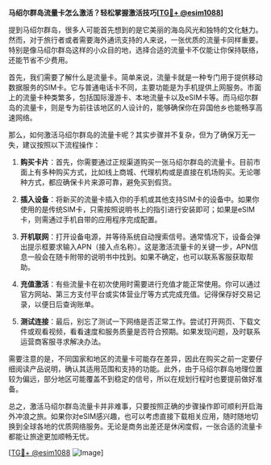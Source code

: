 **马绍尔群岛流量卡怎么激活？轻松掌握激活技巧[[TG💪+ @esim1088](https://t.me/s/esim1088)]**

提到马绍尔群岛，很多人可能首先想到的是它美丽的海岛风光和独特的文化魅力。然而，对于旅行者或者需要海外通讯支持的人来说，一张优质的流量卡同样重要。特别是像马绍尔群岛这样的小众目的地，选择合适的流量卡不仅能让你保持联络，还能节省不少费用。

首先，我们需要了解什么是流量卡。简单来说，流量卡就是一种专门用于提供移动数据服务的SIM卡。它与普通电话卡不同，主要功能是为手机提供上网服务。市面上的流量卡种类繁多，包括国际漫游卡、本地流量卡以及eSIM卡等。而马绍尔群岛的流量卡，则是专为前往该地区的人设计的，能够确保你在异国他乡也能畅享高速网络。

那么，如何激活马绍尔群岛的流量卡呢？其实步骤并不复杂，但为了确保万无一失，建议按照以下流程操作：

1. **购买卡片**：首先，你需要通过正规渠道购买一张马绍尔群岛的流量卡。目前市面上有多种购买方式，比如线上商城、代理机构或是直接在机场购买。无论哪种方式，都应确保卡片来源可靠，避免买到假货。

2. **插入设备**：将新买的流量卡插入你的手机或其他支持SIM卡的设备中。如果你使用的是传统SIM卡，只需按照说明书上的指引进行安装即可；如果是eSIM卡，则需通过手机自带的应用程序完成配置。

3. **开机联网**：打开设备电源，并等待系统自动搜索信号。通常情况下，设备会弹出提示框要求输入APN（接入点名称）。这是激活流量卡的关键一步，APN信息一般会在随卡附带的说明书中找到。如果不确定，也可以联系客服获取帮助。

4. **充值激活**：有些流量卡在初次使用时需要进行充值才能正常使用。你可以通过官方网站、第三方支付平台或实体营业厅等方式完成充值。记得保存好交易记录，以便日后查询账单。

5. **测试连接**：最后，别忘了测试一下网络是否正常工作。尝试打开网页、下载文件或观看视频，看看速度和服务质量是否符合预期。如果发现问题，及时联系运营商客服寻求解决办法。

需要注意的是，不同国家和地区的流量卡可能存在差异，因此在购买之前一定要仔细阅读产品说明，确认其适用范围和支持的功能。此外，由于马绍尔群岛地理位置较为偏远，部分地区可能覆盖不到稳定的信号，所以在规划行程时也要提前做好准备。

总之，激活马绍尔群岛流量卡并非难事，只要按照正确的步骤操作即可顺利开启海外冲浪之旅。如果你对eSIM感兴趣，也可以考虑直接下载相关应用，随时随地切换到全球各地的优质网络服务。无论是商务出差还是休闲度假，一张合适的流量卡都能让旅途更加顺畅无忧。

[[TG💪+ @esim1088](https://t.me/s/esim1088) ![Image](https://i.postimg.cc/4NQfJmqS/Snipaste-2025-05-13-00-14-12.png)]